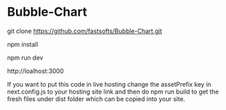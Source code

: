# Bubble-Chart
git clone https://github.com/fastsofts/Bubble-Chart.git

npm install

npm run dev

http://loalhost:3000

If you want to put this code in live hosting change the assetPrefix key in next.config.js to your hosting site link and then do npm run build to get the fresh files under dist folder which can be copied into your site.
